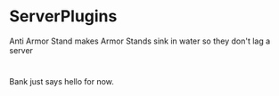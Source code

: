 # ServerPlugins
 Anti Armor Stand makes Armor Stands sink in water so they don't lag a server
#
 Bank just says hello for now.
